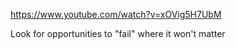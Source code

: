 https://www.youtube.com/watch?v=xOVig5H7UbM

 Look for opportunities to "fail" where it won't matter